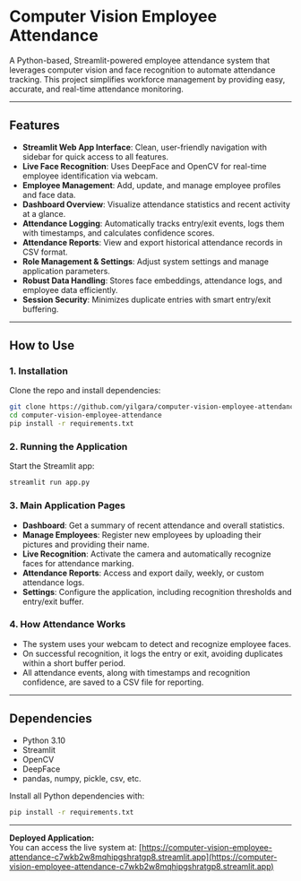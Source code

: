 # Computer Vision Employee Attendance

A Python-based, Streamlit-powered employee attendance system that leverages computer vision and face recognition to automate attendance tracking. This project simplifies workforce management by providing easy, accurate, and real-time attendance monitoring.

---

## Features

- **Streamlit Web App Interface**: Clean, user-friendly navigation with sidebar for quick access to all features.
- **Live Face Recognition**: Uses DeepFace and OpenCV for real-time employee identification via webcam.
- **Employee Management**: Add, update, and manage employee profiles and face data.
- **Dashboard Overview**: Visualize attendance statistics and recent activity at a glance.
- **Attendance Logging**: Automatically tracks entry/exit events, logs them with timestamps, and calculates confidence scores.
- **Attendance Reports**: View and export historical attendance records in CSV format.
- **Role Management & Settings**: Adjust system settings and manage application parameters.
- **Robust Data Handling**: Stores face embeddings, attendance logs, and employee data efficiently.
- **Session Security**: Minimizes duplicate entries with smart entry/exit buffering.


---

## How to Use

### 1. Installation

Clone the repo and install dependencies:

```bash
git clone https://github.com/yilgara/computer-vision-employee-attendance.git
cd computer-vision-employee-attendance
pip install -r requirements.txt
```

### 2. Running the Application

Start the Streamlit app:

```bash
streamlit run app.py
```

### 3. Main Application Pages

- **Dashboard**: Get a summary of recent attendance and overall statistics.
- **Manage Employees**: Register new employees by uploading their pictures and providing their name.
- **Live Recognition**: Activate the camera and automatically recognize faces for attendance marking.
- **Attendance Reports**: Access and export daily, weekly, or custom attendance logs.
- **Settings**: Configure the application, including recognition thresholds and entry/exit buffer.

### 4. How Attendance Works

- The system uses your webcam to detect and recognize employee faces.
- On successful recognition, it logs the entry or exit, avoiding duplicates within a short buffer period.
- All attendance events, along with timestamps and recognition confidence, are saved to a CSV file for reporting.

---

## Dependencies

- Python 3.10
- Streamlit
- OpenCV
- DeepFace
- pandas, numpy, pickle, csv, etc.

Install all Python dependencies with:

```bash
pip install -r requirements.txt
```

---

**Deployed Application:**  
You can access the live system at: [https://computer-vision-employee-attendance-c7wkb2w8mqhipgshratgp8.streamlit.app](https://computer-vision-employee-attendance-c7wkb2w8mqhipgshratgp8.streamlit.app)
